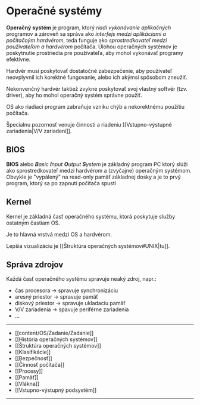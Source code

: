 # Operačné systémy
**Operačný systém** je program, ktorý *riadi vykonávanie aplikačných* programov a zároveň sa správa ako *interfejs medzi aplikáciami a počítačoým hardvérom*, teda funguje ako *sprostredkovateľ medzi používateľom a hardvérom* počítača.
Úlohou operačných systémov je poskytnutie prostriedia pre používateľa, aby mohol vykonávať programy efektívne.

Hardvér musí poskytovať dostatočné zabezpečenie, aby používateľ neovplyvnil ich korektné fungovanie, alebo ich akýmsi spôsobom zneužiť.

Nekonvenčný hardvér taktiež zvykne poskytovať svoj vlastný softvér (tzv. driver), aby ho mohol operačný systém správne použiť.

OS ako riadiaci program zabraňuje vzniku chýb a nekorektnému použitiu počítača.

Špecíalnu pozornosť venuje činnosti a riadeniu [[Vstupno-výstupné zariadenia|V/V zariadení]].

## BIOS
**BIOS** alebo ***B**asic **I**nput **O**utput **S**ystem* je základný program PC ktorý slúži ako sprostredkovateľ medzi hardvérom a (zvyčajne) operačným systémom. Obvykle je "vypálený" na read-only pamäť základnej dosky a je to prvý program, ktorý sa po zapnutí počítača spustí

## Kernel
Kernel je základná časť operačného systému, ktorá poskytuje služby ostatným častiam OS.

Je to hlavná vrstvá medzi OS a hardvérom.

Lepšia vizualizáciu je [[Štruktúra operačných systémov#UNIX|tu]].

## Správa zdrojov
Každá časť operačného systému spravuje neaký zdroj, napr.:
- čas procesora -> spravuje synchronizáciu
- aresný priestor -> spravuje pamäť
- diskový priestor -> spravuje ukladaciu pamäť
- V/V zariadenia -> spavuje periférne zariadenia
- ...

---
- [[content/OS/Zadanie/Zadanie]]
- [[História operačných systémov]]
- [[Štruktúra operačných systémov]]
- [[Klasifikácie]]
- [[Bezpečnosť]]
- [[Činnosť počítača]]
- [[Procesy]]
- [[Pamäť]]
- [[Vlákna]]
- [[Vstupno-výstupný podsystém]]
---
